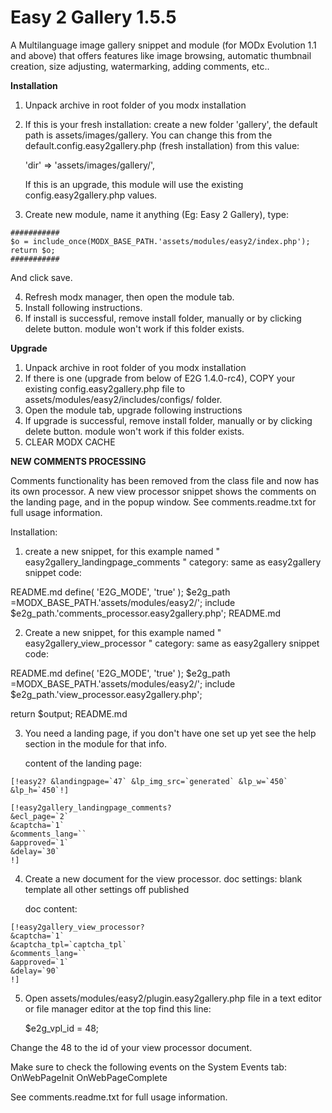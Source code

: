# Easy 2 Gallery 1.5.5

A Multilanguage image gallery snippet and module (for MODx Evolution 1.1 and above) that offers features like image browsing, automatic thumbnail creation, size adjusting, watermarking, adding comments, etc..


**Installation**

1. Unpack archive in root folder of you modx installation
2. If this is your fresh installation: create a new folder 'gallery', the default path is assets/images/gallery.
   You can change this from the default.config.easy2gallery.php (fresh installation) from this value:
   
   'dir' => 'assets/images/gallery/',
   
   If this is an upgrade, this module will use the existing config.easy2gallery.php values.
3. Create new module, name it anything (Eg: Easy 2 Gallery), type:
```
###########
$o = include_once(MODX_BASE_PATH.'assets/modules/easy2/index.php');
return $o;
###########
```
And click save.

4. Refresh modx manager, then open the module tab.
5. Install following instructions.
6. If install is successful, remove install folder, manually or by clicking delete button. module won't work if this folder exists.



**Upgrade**

1. Unpack archive in root folder of you modx installation
2. If there is one (upgrade from below of E2G 1.4.0-rc4), COPY your existing
            config.easy2gallery.php 
   file to 
            assets/modules/easy2/includes/configs/
   folder.
2. Open the module tab, upgrade following instructions
3. If upgrade is successful, remove install folder, manually or by clicking delete button. module won't work if this folder exists.
4. CLEAR MODX CACHE


**NEW COMMENTS PROCESSING**

Comments functionality has been removed from the class file and now has its own processor.
A new view processor snippet shows the comments on the landing page, and in the popup window.
See comments.readme.txt for full usage information.

Installation:
1. create a new snippet, for this example named " easy2gallery_landingpage_comments "
   category: same as easy2gallery
   snippet code:
   
README.md
define( 'E2G_MODE', 'true' );
$e2g_path =MODX_BASE_PATH.'assets/modules/easy2/';
include $e2g_path.'comments_processor.easy2gallery.php';
README.md

2. Create a new snippet, for this example named " easy2gallery_view_processor "
   category: same as easy2gallery
   snippet code:
   
README.md
define( 'E2G_MODE', 'true' );
$e2g_path =MODX_BASE_PATH.'assets/modules/easy2/';
include $e2g_path.'view_processor.easy2gallery.php';

return $output;
README.md

3. You need a landing page, if you don't have one set up yet see
the help section in the module for that info.
   
   content of the landing page:
 ```  
[!easy2? &landingpage=`47` &lp_img_src=`generated` &lp_w=`450` &lp_h=`450`!]
```
```
[!easy2gallery_landingpage_comments?
&ecl_page=`2`
&captcha=`1`
&comments_lang=``
&approved=`1`
&delay=`30`
!]
```

4. Create a new document for the view processor.
   doc settings:
   blank template
   all other settings off
   published
   
   doc content:
   
```
[!easy2gallery_view_processor?
&captcha=`1`
&captcha_tpl=`captcha_tpl`
&comments_lang=``
&approved=`1`
&delay=`90`
!]
```


5. Open assets/modules/easy2/plugin.easy2gallery.php file in a text editor or
file manager editor at the top find this line:

   $e2g_vpl_id = 48;
   
Change the 48 to the id of your view processor document.
   
Make sure to check the following events on the System Events tab:
   OnWebPageInit
   OnWebPageComplete
   

See comments.readme.txt for full usage information.
